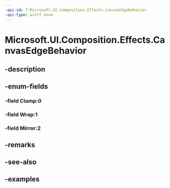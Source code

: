 ```yaml
---
-api-id: T:Microsoft.UI.Composition.Effects.CanvasEdgeBehavior
-api-type: winrt enum
---
```


# Microsoft.UI.Composition.Effects.CanvasEdgeBehavior

<!--
public enum CanvasEdgeBehavior
-->


## -description

## -enum-fields

### -field Clamp:0

### -field Wrap:1

### -field Mirror:2

## -remarks

## -see-also

## -examples


